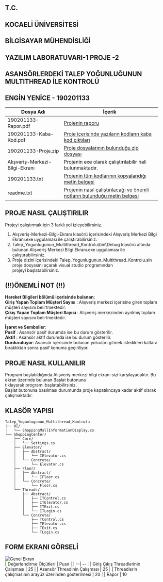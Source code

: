 ## T.C.
## KOCAELİ ÜNİVERSİTESİ
## BİLGİSAYAR MÜHENDİSLİĞİ
## YAZILIM LABORATUVARI-1 PROJE -2
## ASANSÖRLERDEKİ TALEP YOĞUNLUĞUNUN MULTITHREAD İLE KONTROLÜ
## ENGİN YENİCE - 190201133

|Dosya Adı| İçerik  |
|--|--|
|  190201133-Rapor.pdf  | [Projenin raporu](https://github.com/enginyenice/Talep_Yogunlugunun_Multithread_Kontrolu-YazLab-1-Proje-2/blob/master/D%C3%B6k%C3%BCmanlar/Teslim%20Dosyalar%C4%B1/190201133-Rapor.pdf) |
|  190201133-Kaba-Kod.pdf  | [Proje içerisinde yazıların kodların kaba kod çıktıları](https://github.com/enginyenice/Talep_Yogunlugunun_Multithread_Kontrolu-YazLab-1-Proje-2/blob/master/D%C3%B6k%C3%BCmanlar/Teslim%20Dosyalar%C4%B1/190201133-Kaba-Kod.pdf) |
|  190201133-Proje.zip  | [Proje dosyalarının bulunduğu zip dosyası](https://github.com/enginyenice/Talep_Yogunlugunun_Multithread_Kontrolu-YazLab-1-Proje-2/blob/master/D%C3%B6k%C3%BCmanlar/Teslim%20Dosyalar%C4%B1/190201133-Proje.zip) |
|  Alışveriş-Merkezi-Bilgi-Ekranı  | Projenin exe olarak çalıştırılabilir hali bulunmaktadır. |
|  190201133.txt | [Projenin tüm kodlarının kopyalandığı metin belgesi](https://github.com/enginyenice/Talep_Yogunlugunun_Multithread_Kontrolu-YazLab-1-Proje-2/blob/master/D%C3%B6k%C3%BCmanlar/Teslim%20Dosyalar%C4%B1/190201133.txt) |
|  readme.txt  | [Projenin nasıl çalıştırılacağı ve önemli notların bulunduğu metin belgesi](https://github.com/enginyenice/Talep_Yogunlugunun_Multithread_Kontrolu-YazLab-1-Proje-2/blob/master/D%C3%B6k%C3%BCmanlar/Teslim%20Dosyalar%C4%B1/readme.txt)			 |

	

## PROJE NASIL ÇALIŞTIRILIR													
																
Projeyi çalıştırmak için 3 farklı yol izleyebilirsiniz.									
																
1. Alışveriş-Merkezi-Bilgi-Ekranı klasörü içerisindeki Alışveriş Merkezi Bilgi Ekranı.exe uygulaması ile çalıştırabilirsiniz.	
2.  Talep_Yogunlugunun_Multithread_Kontrolu\bin\Debug klasörü altında bulunan Alışveriş Merkezi Bilgi Ekranı.exe uygulaması	
ile çalıştırabilirsiniz.													
3. Proje dizini içerisindeki Talep_Yogunlugunun_Multithread_Kontrolu.sln proje dosyasını açarak visual studio programından 	
projeyi başlatabilirsiniz.													

## (!!)ÖNEMLİ NOT (!!)
**Hareket Bilgileri bölümü içerisinde bulanan**:											
**Giriş Yapan Toplam Müşteri Sayısı** : Alışveriş merkezi içerisine giren toplam müşteri sayısını belirtmektedir.			
**Çıkış Yapan Toplam Müşteri Sayısı** : Alışveriş merkezinden ayrılmış toplam müşteri sayısını belirtmektedir.			
																
**İşaret ve Semboller**:														
**Pasif**       : Asansör pasif durumda ise bu durum gösterilir.									
**Aktif**       : Asansör aktif durumda ise bu durum gösterilir.									
**Durduruluyor**: Asansör içerisinde bulunan yolcuları gitmek istedikleri katlara bıraktıktan sonra pasif konuma geçiriliyor.	


## PROJE NASIL KULLANILIR														
Program başlatıldığında Alışveriş merkezi bilgi ekranı sizi karşılayacaktır. Bu ekran üzerinde bulunan Başlat butonuna 	
tıklayarak programı başlatabilirsiniz.												
Başlat butonuna basılması durumunda proje kapatılıncaya kadar aktif olarak çalışmaktadır.		

## KLASÖR YAPISI
```plaintext
Talep_Yogunlugunun_Multithread_Kontrolu
├── UI/
│   └── ShoppingMallInformationDisplay.cs
└── ShoppingCenter/
	├── Core/
	│	└── Settings.cs
	├── Elevator/
	│	├── Abstract/
	│	│	└── IElevator.cs
	│	└── Concrete/
	│		└── Elevator.cs
	├── Floor/
	│	├── Abstract/
	│	│	└── IFloor.cs
	│	└── Concrete/
	│		└── Floor.cs
	└── Threads/
		├── Abstract/
		│	├── ITControl.cs
		│	├── ITElevator.cs
		│	├── ITExit.cs
		│	└── ITLogin.cs
		└── Concrete/
			├── TControl.cs
			├── TElevator.cs
			├── TExit.cs
			└── TLogin.cs
```		
 
 ## FORM EKRANI GÖRSELİ
 ![Genel Ekran](https://raw.githubusercontent.com/enginyenice/Asansorlerdeki-Talep-Yogunlugunun-Multithreadler-Ile-Kontrolu-Yazlab-1-Proje-1/master/D%C3%B6k%C3%BCmanlar/D%C3%B6k%C3%BCmanlar/Proje%20Resimleri/GenelForm.png?token=AKJEJQM5GGSZNNJQ2U3M43K7374NE)	
| Değerlendirme Ölçütleri | Puan |
| --| -- |
| Giriş Çıkış Threadlerinin Çalışması | 25 |
| Asansör Threadinin Çalışması | 25 |
| Threadlerin çalışmasının arayüz üzerinden gösterilmesi | 20 |
| Rapor | 10
